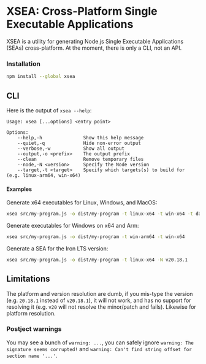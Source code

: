 # XSEA: Cross-Platform Single Executable Applications

XSEA is a utility for generating Node.js Single Executable Applications (SEAs) cross-platform. At the moment, there is only a CLI, not an API.

### Installation

```sh
npm install --global xsea
```

## CLI

Here is the output of `xsea --help`:

```
Usage: xsea [...options] <entry point>

Options:
    --help,-h               Show this help message
    --quiet,-q              Hide non-error output
    --verbose,-w            Show all output
    --output,-o <prefix>    The output prefix
    --clean                 Remove temporary files
    --node,-N <version>     Specify the Node version
    --target,-t <target>    Specify which targets(s) to build for (e.g. linux-arm64, win-x64)
```

#### Examples

Generate x64 executables for Linux, Windows, and MacOS:

```sh
xsea src/my-program.js -o dist/my-program -t linux-x64 -t win-x64 -t darwin-x64
```

Generate executables for Windows on x64 and Arm:

```sh
xsea src/my-program.js -o dist/my-program -t win-arm64 -t win-x64
```

Generate a SEA for the Iron LTS version:

```sh
xsea src/my-program.js -o dist/my-program -t linux-x64 -N v20.18.1
```

## Limitations

The platform and version resolution are dumb, if you mis-type the version (e.g. `20.18.1` instead of `v20.18.1`), it will not work, and has no support for resolving it (e.g. `v20` will not resolve the minor/patch and fails). Likewise for platform resolution.

### Postject warnings

You may see a bunch of `warning: ...`, you can safely ignore `warning: The signature seems corrupted!` and `warning: Can't find string offset for section name '...'`.
